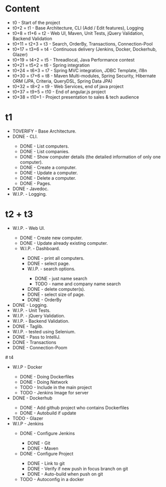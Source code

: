 # Content
<ul>
<li>t0 - Start of the project</li>
<li>t0+2 = t1 - Base Architecture, CLI (Add / Edit features), Logging</li>
<li>t0+8 = t1+6 = t2 - Web UI, Maven, Unit Tests, jQuery Validation, Backend Validation</li>
<li>t0+11 = t2+3 = t3 - Search, OrderBy, Transactions, Connection-Pool</li>
<li>t0+17 = t3+6 = t4 - Continuous delivery (Jenkins, Docker, Dockerhub, Glazer)</li>
<li>t0+19 = t4+2 = t5 - Threadlocal, Java Performance contest</li>
<li>t0+21 = t5+2 = t6 - Spring integration</li>
<li>t0+24 = t6+3 = t7 - Spring MVC integration, JDBC Template, i18n</li>
<li>t0+30 = t7+6 = t8 - Maven Multi-modules, Spring Security, Hibernate ORM (JPA, Criteria, QueryDSL, Spring Data JPA)</li>
<li>t0+32 = t8+2 = t9 - Web Services, end of java project</li>
<li>t0+37 = t9+5 = t10 - End of angular.js project</li>
<li>t0+38 = t10+1 - Project presentation to sales & tech audience</li>
 </ul>

# t1
<ul>
	<li>TOVERIFY - Base Architecture.</li>
	<li>DONE - CLI.</li>
	<ul>
		<li>DONE - List computers.</li>
		<li>DONE - List companies.</li>
		<li>DONE - Show computer details (the detailed information of only one computer).</li>
		<li>DONE - Create a computer.</li>
		<li>DONE - Update a computer.</li>
		<li>DONE - Delete a computer.</li>
		<li>DONE - Pages.</li>
	</ul>
	<li>DONE - Javedoc.</li>
	<li>W.I.P. - Logging.</li>
</ul>

# t2 + t3
<ul>
	<li>W.I.P. - Web UI.</li>
	<ul>
		<li>DONE - Create new computer.</li>
		<li>DONE - Update already existing computer.</li>
		<li>W.I.P. - Dashboard.</li>
		<ul>
			<li>DONE - print all computers.</li>
			<li>DONE - select page.</li>
			<li>W.I.P. - search options.</li>
			<ul>
				<li>DONE - just name search</li>
				<li>TODO - name and company name search</li>
			</ul>
			<li>DONE - delete computer(s).</li>
			<li>DONE - select size of page.</li>
			<li>DONE - OrderBy</li>
		</ul>
	</ul>
	<li>DONE - Logging.</li>
	<li>W.I.P. - Unit Tests.</li>
	<li>W.I.P. - jQuery Validation.</li>
	<li>W.I.P. - Backend Validation.</li>
	<li>DONE - Taglib.</li>
	<li>W.I.P. - tested using Selenium.</li>
	<li>DONE - Pass to IntelliJ.</li>
	<li>DONE - Transactions</li>
	<li>DONE - Connection-Poom</li>
</ul>
# t4
<ul>
	<li>W.I.P - Docker</li>
	<ul>
		<li>DONE - Doing Dockerfiles</li>
		<li>DONE - Doing Network</li>
		<li>TODO - Include in the main project</li>
		<li>TODO - Jenkins Image for server</li>
	</ul>
	<li>DONE - Dockerhub</li>
	<ul>
		<li>DONE - Add github project who contains Dockerfiles</li>
		<li>DONE - Autobuild if update</li>
	</ul>
	<li>TODO - Glazer</li>
	<li>W.I.P - Jenkins</li>
	<ul>
		<li>DONE - Configure Jenkins</li>
		<ul>
			<li>DONE - Git</li>
			<li>DONE - Maven</li>
		</ul>
		<li>DONE - Configure Project</li>
		<ul>
			<li>DONE - Link to git</li>
			<li>DONE - Verify if new push in focus branch on git</li>
			<li>DONE - Auto-build when push on git</li>
		</ul>
		<li>TODO - Autoconfig in a docker</li>
	</ul>
</ul>


